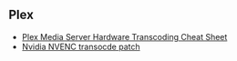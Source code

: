 ## Plex

- [Plex Media Server Hardware Transcoding Cheat Sheet](https://www.elpamsoft.com/?p=Plex-Hardware-Transcoding)
- [Nvidia NVENC transocde patch](https://github.com/keylase/nvidia-patch)
